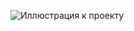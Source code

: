 ![Иллюстрация к проекту]([https://github.com/jon/coolproject/raw/master/image/image.png](https://drive.google.com/file/d/1EVabfNrWUT2HG0Afz-qw-n3YRnqYmJMy/view?usp=drive_link))
